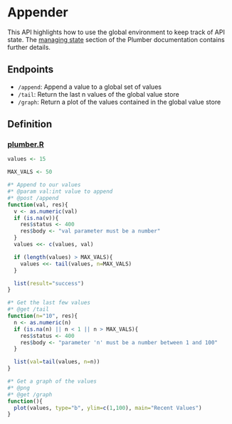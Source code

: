 
<!-- README.md is generated from README.Rmd. Please edit that file -->

# Appender

This API highlights how to use the global environment to keep track of
API state. The [managing
state](https://www.rplumber.io/articles/execution-model.html#managing-state-1)
section of the Plumber documentation contains further details.

## Endpoints

-   `/append`: Append a value to a global set of values
-   `/tail`: Return the last n values of the global value store
-   `/graph`: Return a plot of the values contained in the global value
    store

## Definition

### [plumber.R](plumber.R)

``` r
values <- 15

MAX_VALS <- 50

#* Append to our values
#* @param val:int value to append
#* @post /append
function(val, res){
  v <- as.numeric(val)
  if (is.na(v)){
    res$status <- 400
    res$body <- "val parameter must be a number"
  }
  values <<- c(values, val)

  if (length(values) > MAX_VALS){
    values <<- tail(values, n=MAX_VALS)
  }

  list(result="success")
}

#* Get the last few values
#* @get /tail
function(n="10", res){
  n <- as.numeric(n)
  if (is.na(n) || n < 1 || n > MAX_VALS){
    res$status <- 400
    res$body <- "parameter 'n' must be a number between 1 and 100"
  }

  list(val=tail(values, n=n))
}

#* Get a graph of the values
#* @png
#* @get /graph
function(){
  plot(values, type="b", ylim=c(1,100), main="Recent Values")
}
```
